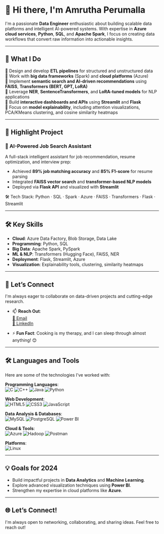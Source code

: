 # 👋 Hi there, I'm Amrutha Perumalla

I'm a passionate **Data Engineer** enthusiastic about building scalable data platforms and intelligent AI-powered systems. With expertise in **Azure cloud services**, **Python**, **SQL**, and **Apache Spark**, I focus on creating data workflows that convert raw information into actionable insights.

---

## 🚀 What I Do

🔹 Design and develop **ETL pipelines** for structured and unstructured data  
🔹 Work with **big data frameworks** (Spark) and **cloud platforms** (Azure)  
🔹 Implement **semantic search and AI-driven recommendations** using **FAISS**, **Transformers (BERT, GPT, LoRA)**  
🔹 Leverage **NER**, **SentenceTransformers**, and **LoRA-tuned models** for NLP applications  
🔹 Build **interactive dashboards and APIs** using **Streamlit** and **Flask**  
🔹 Focus on **model explainability**, including attention visualizations, PCA/KMeans clustering, and cosine similarity heatmaps  

---

## 🧠 Highlight Project

### 📌 AI-Powered Job Search Assistant  
A full-stack intelligent assistant for job recommendation, resume optimization, and interview prep:  
- Achieved **89% job matching accuracy** and **85% F1-score** for resume parsing  
- Integrated **FAISS vector search** and **transformer-based NLP models**  
- Deployed via **Flask API** and visualized with **Streamlit**

🛠️ Tech Stack: Python · SQL · Spark · Azure · FAISS · Transformers · Flask · Streamlit

---

## 🛠️ Key Skills

- **Cloud**: Azure Data Factory, Blob Storage, Data Lake  
- **Programming**: Python, SQL  
- **Big Data**: Apache Spark, PySpark  
- **ML & NLP**: Transformers (Hugging Face), FAISS, NER  
- **Deployment**: Flask, Streamlit, Azure  
- **Visualization**: Explainability tools, clustering, similarity heatmaps  

---

## 🤝 Let’s Connect

I'm always eager to collaborate on data-driven projects and cutting-edge research.   
- 📫 **Reach Out**:  
  [📧 Email](mailto:pamrutha.ao@gmail.com)  
  [🔗 LinkedIn](https://www.linkedin.com/in/amrutha-perumalla-1b4276218)

- ⚡ **Fun Fact**: Cooking is my therapy, and I can sleep through almost anything! 😊

---

## 🛠️ Languages and Tools
Here are some of the technologies I’ve worked with:  

**Programming Languages**:  
![C](https://img.shields.io/badge/-C-00599C?logo=c&logoColor=white&style=flat) ![C++](https://img.shields.io/badge/-C++-00599C?logo=c%2B%2B&logoColor=white&style=flat) ![Java](https://img.shields.io/badge/-Java-007396?logo=java&logoColor=white&style=flat) ![Python](https://img.shields.io/badge/-Python-3776AB?logo=python&logoColor=white&style=flat)  

**Web Development**:  
![HTML5](https://img.shields.io/badge/-HTML5-E34F26?logo=html5&logoColor=white&style=flat) ![CSS3](https://img.shields.io/badge/-CSS3-1572B6?logo=css3&logoColor=white&style=flat) ![JavaScript](https://img.shields.io/badge/-JavaScript-F7DF1E?logo=javascript&logoColor=black&style=flat)  

**Data Analysis & Databases**:  
![MySQL](https://img.shields.io/badge/-MySQL-4479A1?logo=mysql&logoColor=white&style=flat) ![PostgreSQL](https://img.shields.io/badge/-PostgreSQL-336791?logo=postgresql&logoColor=white&style=flat) ![Power BI](https://img.shields.io/badge/-PowerBI-F2C811?logo=power-bi&logoColor=black&style=flat) 

**Cloud & Tools**:  
![Azure](https://img.shields.io/badge/-Azure-0078D7?logo=microsoft-azure&logoColor=white&style=flat) ![Hadoop](https://img.shields.io/badge/-Hadoop-66CCFF?logo=apache-hadoop&logoColor=white&style=flat) ![Postman](https://img.shields.io/badge/-Postman-FF6C37?logo=postman&logoColor=white&style=flat)  

**Platforms**:  
![Linux](https://img.shields.io/badge/-Linux-FCC624?logo=linux&logoColor=black&style=flat)  

---

## 💡 Goals for 2024
- Build impactful projects in **Data Analytics** and **Machine Learning**.  
- Explore advanced visualization techniques using **Power BI**.  
- Strengthen my expertise in cloud platforms like **Azure**.  

---

## 🌐 Let’s Connect!  
I'm always open to networking, collaborating, and sharing ideas. Feel free to reach out!
